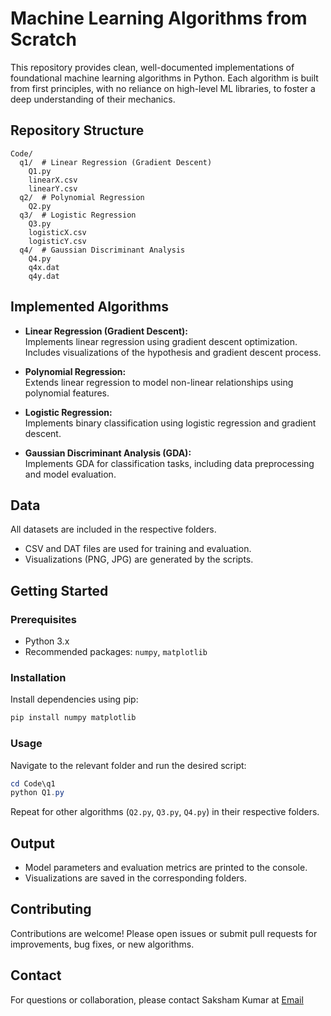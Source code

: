 # Machine Learning Algorithms from Scratch

This repository provides clean, well-documented implementations of foundational machine learning algorithms in Python. Each algorithm is built from first principles, with no reliance on high-level ML libraries, to foster a deep understanding of their mechanics.

## Repository Structure

```
Code/
  q1/  # Linear Regression (Gradient Descent)
    Q1.py
    linearX.csv
    linearY.csv
  q2/  # Polynomial Regression
    Q2.py
  q3/  # Logistic Regression
    Q3.py
    logisticX.csv
    logisticY.csv
  q4/  # Gaussian Discriminant Analysis
    Q4.py
    q4x.dat
    q4y.dat
```

## Implemented Algorithms

- **Linear Regression (Gradient Descent):**  
  Implements linear regression using gradient descent optimization. Includes visualizations of the hypothesis and gradient descent process.

- **Polynomial Regression:**  
  Extends linear regression to model non-linear relationships using polynomial features.

- **Logistic Regression:**  
  Implements binary classification using logistic regression and gradient descent.

- **Gaussian Discriminant Analysis (GDA):**  
  Implements GDA for classification tasks, including data preprocessing and model evaluation.

## Data

All datasets are included in the respective folders.  
- CSV and DAT files are used for training and evaluation.
- Visualizations (PNG, JPG) are generated by the scripts.

## Getting Started

### Prerequisites

- Python 3.x
- Recommended packages: `numpy`, `matplotlib`

### Installation

Install dependencies using pip:
```powershell
pip install numpy matplotlib
```

### Usage

Navigate to the relevant folder and run the desired script:
```powershell
cd Code\q1
python Q1.py
```
Repeat for other algorithms (`Q2.py`, `Q3.py`, `Q4.py`) in their respective folders.

## Output

- Model parameters and evaluation metrics are printed to the console.
- Visualizations are saved in the corresponding folders.

## Contributing

Contributions are welcome! Please open issues or submit pull requests for improvements, bug fixes, or new algorithms.

## Contact

For questions or collaboration, please contact Saksham Kumar at [Email](mailto:Sakshamkumar0123@gmail.com)

